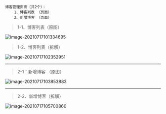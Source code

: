 ~~~
博客管理页面（共2个）：
	1、博客列表 （页面）
	2、新增博客 （页面）
~~~



> 1-1、博客列表（原图）

![image-20210717101334695](https://cdn.laoyangzhijia.com/my-picture-master/picture9/image-20210717101334695.png)



> 1-2、博客列表（拆解）

![image-20210717102352951](https://cdn.laoyangzhijia.com/my-picture-master/picture9/image-20210717102352951.png)

---



> 2-1：新增博客 （原图）

![image-20210717103853883](https://cdn.laoyangzhijia.com/my-picture-master/picture9/image-20210717103853883.png)

---

> 2-2、新增博客（拆解）

![image-20210717105700860](https://cdn.laoyangzhijia.com/my-picture-master/picture9/image-20210717105700860.png)
